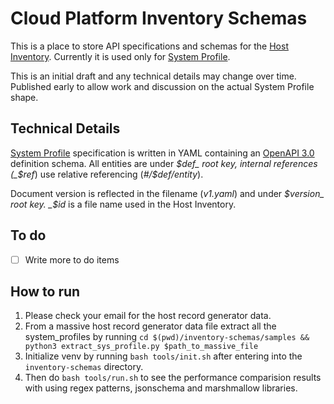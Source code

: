 # Cloud Platform Inventory Schemas #

This is a place to store API specifications and schemas for the [Host Inventory]. Currently it is used only for [System
Profile].

This is an initial draft and any technical details may change over time. Published early to allow work and discussion on
the actual System Profile shape.

## Technical Details ##

[System Profile] specification is written in YAML containing an [OpenAPI 3.0](https://swagger.io/specification/) definition schema. All entities are under _$def_ root key, internal references (_$ref_) use relative referencing (_#/$def/entity_).

Document version is reflected in the filename (_v1.yaml_) and under _$version_ root key. _$id_ is a file name used in
the Host Inventory.

## To do ##

- [ ] Write more to do items


[Host Inventory]: https://github.com/RedHatInsights/insights-host-inventory/
[System Profile]: schemas/system_profile/
[OpenAPI 3.0]: https://swagger.io/specification/


## How to run ##
1. Please check your email for the host record generator data.
1. From a massive host record generator data file extract all the system_profiles by running `cd $(pwd)/inventory-schemas/samples && python3 extract_sys_profile.py $path_to_massive_file`
2. Initialize venv by running `bash tools/init.sh` after entering into the `inventory-schemas` directory.
3. Then do `bash tools/run.sh` to see the performance comparision results with using regex patterns, jsonschema and marshmallow libraries.
